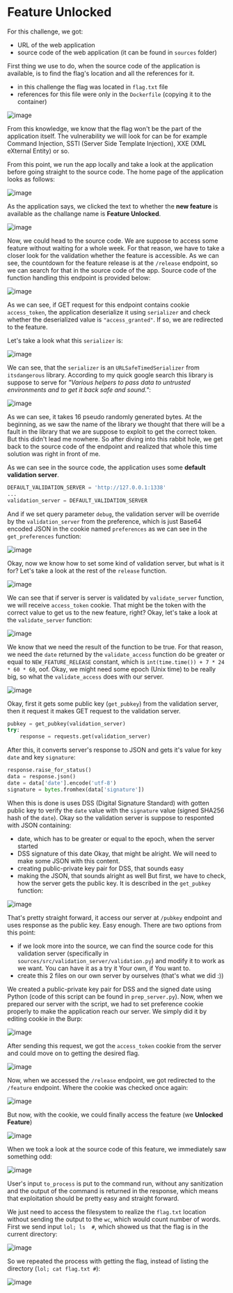 # Feature Unlocked

For this challenge, we got:
- URL of the web application
- source code of the web application (it can be found in `sources` folder)

First thing we use to do, when the source code of the application is available, is to find the flag's location and all the references for it.
- in this challenge the flag was located in `flag.txt` file
- references for this file were only in the `Dockerfile` (copying it to the container)

![image](https://github.com/user-attachments/assets/621f998b-d70b-468d-902e-f795c1271804)

From this knowledge, we know that the flag won't be the part of the application itself. The vulnerability we will look for can be for example Command Injection, SSTI (Server Side Template Injection), XXE (XML eXternal Entity) or so.

From this point, we run the app locally and take a look at the application before going straight to the source code. The home page of the application looks as follows:

![image](https://github.com/user-attachments/assets/0eeb1a47-5f73-4c03-8da2-7d9fbb8f4906)

As the application says, we clicked the text to whether the **new feature** is available as the challange name is **Feature Unlocked**.

![image](https://github.com/user-attachments/assets/c19d0cbe-9f9f-4630-9553-b87f5029355c)

Now, we could head to the source code. We are suppose to access some feature without waiting for a whole week. For that reason, we have to take a closer look for the validation whether the feature is accessible.
As we can see, the countdown for the feature release is at the `/release` endpoint, so we can search for that in the source code of the app.
Source code of the function handling this endpoint is provided below:

![image](https://github.com/user-attachments/assets/201bc7b7-2a48-4672-96b1-cf315bf9ffcc)

As we can see, if GET request for this endpoint contains cookie `access_token`, the application deserialize it using `serializer` and check whether the deserialized value is `"access_granted"`. If so, we are redirected to the feature.

Let's take a look what this `serializer` is:

![image](https://github.com/user-attachments/assets/d87afac6-cf6c-4896-935f-28b893dee630)

We can see, that the `serializer` is an `URLSafeTimedSerializer` from `itsdangerous` library. According to my quick google search this library is suppose to serve for *"Various helpers to pass data to untrusted environments and to get it back safe and sound."*:

![image](https://github.com/user-attachments/assets/5c5ffc25-9ed7-4d54-912c-acf1a42eb708)

As we can see, it takes 16 pseudo randomly generated bytes. At the beginning, as we saw the name of the library we thought that there will be a fault in the library that we are suppose to exploit to get the correct token. But this didn't lead me nowhere. So after diving into this rabbit hole, we get back to the source code of the endpoint and realized that whole this time solution was right in front of me.

As we can see in the source code, the application uses some **default validation server**.

```python
DEFAULT_VALIDATION_SERVER = 'http://127.0.0.1:1338'
...
validation_server = DEFAULT_VALIDATION_SERVER
```

And if we set query parameter `debug`, the validation server will be override by the `validation_server` from the preference, which is just Base64 encoded JSON in the cookie named `preferences` as we can see in the `get_preferences` function:

![image](https://github.com/user-attachments/assets/317546c0-4555-49ab-bcab-402c0d574365)

Okay, now we know how to set some kind of validation server, but what is it for? Let's take a look at the rest of the `release` function.

![image](https://github.com/user-attachments/assets/82f4d41b-362b-4e08-bead-cb71c99b7690)

We can see that if server is server is validated by `validate_server` function, we will receive `access_token` cookie. That might be the token with the correct value to get us to the new feature, right?
Okay, let's take a look at the `validate_server` function:

![image](https://github.com/user-attachments/assets/df72aec5-5d11-4559-836f-b50e1fba5902)

We know that we need the result of the function to be true. For that reason, we need the `date` returned by the `validate_access` function do be greater or equal to `NEW_FEATURE_RELEASE` constant, which is `int(time.time()) + 7 * 24 * 60 * 60`, oof. Okay, we might need some epoch (Unix time) to be really big, so what the `validate_access` does with our server.

![image](https://github.com/user-attachments/assets/e4389d8a-c0bf-4e3d-98ee-191c84610d9b)

Okay, first it gets some public key (`get_pubkey`) from the validation server, then it request it makes GET request to the validation server. 

```python
pubkey = get_pubkey(validation_server)
try:
	response = requests.get(validation_server)
```

After this, it converts server's response to JSON and gets it's value for key `date` and key `signature`:

```python
response.raise_for_status()
data = response.json()
date = data['date'].encode('utf-8')
signature = bytes.fromhex(data['signature'])
```

When this is done is uses DSS (Digital Signature Standard) with gotten public key to verify the `date` value with the `signature` value (signed SHA256 hash of the `date`).
Okay so the validation server is suppose to responted with JSON containing:
- date, which has to be greater or equal to the epoch, when the server started
- DSS signature of this date
Okay, that might be alright. We will need to make some JSON with this content. 
- creating public-private key pair for DSS, that sounds easy
- making the JSON, that sounds alright as well
But first, we have to check, how the server gets the public key. It is described in the `get_pubkey` function:

![image](https://github.com/user-attachments/assets/e2fbc117-4620-4bf7-9eeb-9bbb5f8e05c4)

That's pretty straight forward, it access our server at `/pubkey` endpoint and uses response as the public key. Easy enough.
There are two options from this point:
- if we look more into the source, we can find the source code for this validation server (specifically in `sources/src/validation_server/validation.py`) and modify it to work as we want.  You can have it as a try it Your own, if You want to.
- create this 2 files on our own server by ourselves (that's what we did :))

We created a public-private key pair for DSS and the signed date using Python (code of this script can be found in `prep_server.py`).
Now, when we prepared our server with the script, we had to set preference cookie properly to make the application reach our server. We simply did it by editing cookie in the Burp:

![image](https://github.com/user-attachments/assets/7d1fc45e-183d-4c38-a270-89b7ca3bdeda)

After sending this request, we got the `access_token` cookie from the server and could move on to getting the desired flag.

![image](https://github.com/user-attachments/assets/5cdaf8df-a810-4c35-952d-b78978d0d409)


Now, when we accessed the `/release` endpoint, we got redirected to the `/feature` endpoint. Where the cookie was checked once again:

![image](https://github.com/user-attachments/assets/63d3d259-189e-4e3a-8f3b-2fd55b9f6b65)

But now, with the cookie, we could finally access the feature (we **Unlocked Feature**)

![image](https://github.com/user-attachments/assets/87e0b170-621e-48da-b0f5-e805fd737dee)

When we took a look at the source code of this feature, we immediately saw something odd:

![image](https://github.com/user-attachments/assets/3ab106d3-c02f-43f7-8b2e-ef3989880ea4)

User's input `to_process` is put to the command run, without any sanitization and the output of the command is returned in the response, which means that exploitation should be pretty easy and straight forward.

We just need to access the filesystem to realize the `flag.txt` location without sending the output to the `wc`, which would count number of words. First we send input `lol; ls  #`, which showed us that the flag is  in the current directory:

![image](https://github.com/user-attachments/assets/39cc089f-3247-4c0c-a2ad-ff707b57775f)

So we repeated the process with getting the flag, instead of listing the directory (`lol; cat flag.txt #`):

![image](https://github.com/user-attachments/assets/141ecaf6-06fe-441f-9f17-16a1800a2233)


